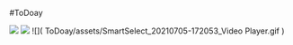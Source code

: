 #ToDoay

![]( ToDoay/assets/Screenshot_20210705-170746_ToDoay.jpg )
![]( ToDoay/assets/Screenshot_20210705-170941_ToDoay.jpg )
![]( ToDoay/assets/SmartSelect_20210705-172053_Video Player.gif  )
